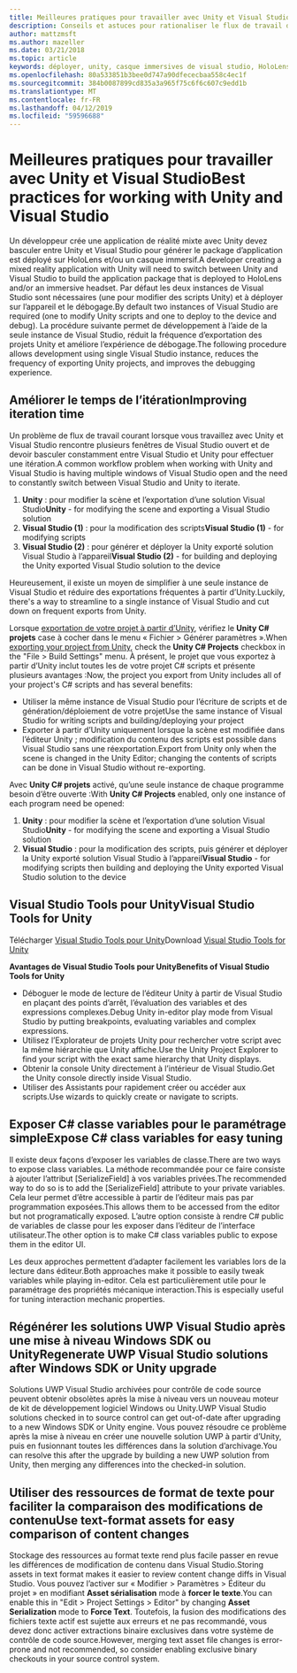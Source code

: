 ```yaml
---
title: Meilleures pratiques pour travailler avec Unity et Visual Studio
description: Conseils et astuces pour rationaliser le flux de travail de création d’une application de réalité mixte avec Unity et Visual Studio.
author: mattzmsft
ms.author: mazeller
ms.date: 03/21/2018
ms.topic: article
keywords: déployer, unity, casque immersives de visual studio, HoloLens,
ms.openlocfilehash: 80a533851b3bee0d747a90dfececbaa558c4ec1f
ms.sourcegitcommit: 384b0087899cd835a3a965f75c6f6c607c9edd1b
ms.translationtype: MT
ms.contentlocale: fr-FR
ms.lasthandoff: 04/12/2019
ms.locfileid: "59596688"
---
```

# <a name="best-practices-for-working-with-unity-and-visual-studio"></a><span data-ttu-id="accde-104">Meilleures pratiques pour travailler avec Unity et Visual Studio</span><span class="sxs-lookup"><span data-stu-id="accde-104">Best practices for working with Unity and Visual Studio</span></span>

<span data-ttu-id="accde-105">Un développeur crée une application de réalité mixte avec Unity devez basculer entre Unity et Visual Studio pour générer le package d’application est déployé sur HoloLens et/ou un casque immersif.</span><span class="sxs-lookup"><span data-stu-id="accde-105">A developer creating a mixed reality application with Unity will need to switch between Unity and Visual Studio to build the application package that is deployed to HoloLens and/or an immersive headset.</span></span> <span data-ttu-id="accde-106">Par défaut les deux instances de Visual Studio sont nécessaires (une pour modifier des scripts Unity) et à déployer sur l’appareil et le débogage.</span><span class="sxs-lookup"><span data-stu-id="accde-106">By default two instances of Visual Studio are required (one to modify Unity scripts and one to deploy to the device and debug).</span></span> <span data-ttu-id="accde-107">La procédure suivante permet de développement à l’aide de la seule instance de Visual Studio, réduit la fréquence d’exportation des projets Unity et améliore l’expérience de débogage.</span><span class="sxs-lookup"><span data-stu-id="accde-107">The following procedure allows development using single Visual Studio instance, reduces the frequency of exporting Unity projects, and improves the debugging experience.</span></span>

## <a name="improving-iteration-time"></a><span data-ttu-id="accde-108">Améliorer le temps de l’itération</span><span class="sxs-lookup"><span data-stu-id="accde-108">Improving iteration time</span></span>

<span data-ttu-id="accde-109">Un problème de flux de travail courant lorsque vous travaillez avec Unity et Visual Studio rencontre plusieurs fenêtres de Visual Studio ouvert et de devoir basculer constamment entre Visual Studio et Unity pour effectuer une itération.</span><span class="sxs-lookup"><span data-stu-id="accde-109">A common workflow problem when working with Unity and Visual Studio is having multiple windows of Visual Studio open and the need to constantly switch between Visual Studio and Unity to iterate.</span></span>
1. <span data-ttu-id="accde-110">**Unity** : pour modifier la scène et l’exportation d’une solution Visual Studio</span><span class="sxs-lookup"><span data-stu-id="accde-110">**Unity** - for modifying the scene and exporting a Visual Studio solution</span></span>
2. <span data-ttu-id="accde-111">**Visual Studio (1)** : pour la modification des scripts</span><span class="sxs-lookup"><span data-stu-id="accde-111">**Visual Studio (1)** - for modifying scripts</span></span>
3. <span data-ttu-id="accde-112">**Visual Studio (2)** : pour générer et déployer la Unity exporté solution Visual Studio à l’appareil</span><span class="sxs-lookup"><span data-stu-id="accde-112">**Visual Studio (2)** - for building and deploying the Unity exported Visual Studio solution to the device</span></span>

<span data-ttu-id="accde-113">Heureusement, il existe un moyen de simplifier à une seule instance de Visual Studio et réduire des exportations fréquentes à partir d’Unity.</span><span class="sxs-lookup"><span data-stu-id="accde-113">Luckily, there's a way to streamline to a single instance of Visual Studio and cut down on frequent exports from Unity.</span></span>

<span data-ttu-id="accde-114">Lorsque [exportation de votre projet à partir d’Unity](exporting-and-building-a-unity-visual-studio-solution.md), vérifiez le **Unity C# projets** case à cocher dans le menu « Fichier > Générer paramètres ».</span><span class="sxs-lookup"><span data-stu-id="accde-114">When [exporting your project from Unity](exporting-and-building-a-unity-visual-studio-solution.md), check the **Unity C# Projects** checkbox in the "File > Build Settings" menu.</span></span> <span data-ttu-id="accde-115">À présent, le projet que vous exportez à partir d’Unity inclut toutes les de votre projet C# scripts et présente plusieurs avantages :</span><span class="sxs-lookup"><span data-stu-id="accde-115">Now, the project you export from Unity includes all of your project's C# scripts and has several benefits:</span></span>
* <span data-ttu-id="accde-116">Utiliser la même instance de Visual Studio pour l’écriture de scripts et de génération/déploiement de votre projet</span><span class="sxs-lookup"><span data-stu-id="accde-116">Use the same instance of Visual Studio for writing scripts and building/deploying your project</span></span>
* <span data-ttu-id="accde-117">Exporter à partir d’Unity uniquement lorsque la scène est modifiée dans l’éditeur Unity ; modification du contenu des scripts est possible dans Visual Studio sans une réexportation.</span><span class="sxs-lookup"><span data-stu-id="accde-117">Export from Unity only when the scene is changed in the Unity Editor; changing the contents of scripts can be done in Visual Studio without re-exporting.</span></span>

<span data-ttu-id="accde-118">Avec **Unity C# projets** activé, qu’une seule instance de chaque programme besoin d’être ouverte :</span><span class="sxs-lookup"><span data-stu-id="accde-118">With **Unity C# Projects** enabled, only one instance of each program need be opened:</span></span>
1. <span data-ttu-id="accde-119">**Unity** : pour modifier la scène et l’exportation d’une solution Visual Studio</span><span class="sxs-lookup"><span data-stu-id="accde-119">**Unity** - for modifying the scene and exporting a Visual Studio solution</span></span>
2. <span data-ttu-id="accde-120">**Visual Studio** : pour la modification des scripts, puis générer et déployer la Unity exporté solution Visual Studio à l’appareil</span><span class="sxs-lookup"><span data-stu-id="accde-120">**Visual Studio** - for modifying scripts then building and deploying the Unity exported Visual Studio solution to the device</span></span>

## <a name="visual-studio-tools-for-unity"></a><span data-ttu-id="accde-121">Visual Studio Tools pour Unity</span><span class="sxs-lookup"><span data-stu-id="accde-121">Visual Studio Tools for Unity</span></span>

<span data-ttu-id="accde-122">Télécharger [Visual Studio Tools pour Unity](https://visualstudiogallery.msdn.microsoft.com/8d26236e-4a64-4d64-8486-7df95156aba9)</span><span class="sxs-lookup"><span data-stu-id="accde-122">Download [Visual Studio Tools for Unity](https://visualstudiogallery.msdn.microsoft.com/8d26236e-4a64-4d64-8486-7df95156aba9)</span></span>

<span data-ttu-id="accde-123">**Avantages de Visual Studio Tools pour Unity**</span><span class="sxs-lookup"><span data-stu-id="accde-123">**Benefits of Visual Studio Tools for Unity**</span></span>
* <span data-ttu-id="accde-124">Déboguer le mode de lecture de l’éditeur Unity à partir de Visual Studio en plaçant des points d’arrêt, l’évaluation des variables et des expressions complexes.</span><span class="sxs-lookup"><span data-stu-id="accde-124">Debug Unity in-editor play mode from Visual Studio by putting breakpoints, evaluating variables and complex expressions.</span></span>
* <span data-ttu-id="accde-125">Utilisez l’Explorateur de projets Unity pour rechercher votre script avec la même hiérarchie que Unity affiche.</span><span class="sxs-lookup"><span data-stu-id="accde-125">Use the Unity Project Explorer to find your script with the exact same hierarchy that Unity displays.</span></span>
* <span data-ttu-id="accde-126">Obtenir la console Unity directement à l’intérieur de Visual Studio.</span><span class="sxs-lookup"><span data-stu-id="accde-126">Get the Unity console directly inside Visual Studio.</span></span>
* <span data-ttu-id="accde-127">Utiliser des Assistants pour rapidement créer ou accéder aux scripts.</span><span class="sxs-lookup"><span data-stu-id="accde-127">Use wizards to quickly create or navigate to scripts.</span></span>

## <a name="expose-c-class-variables-for-easy-tuning"></a><span data-ttu-id="accde-128">Exposer C# classe variables pour le paramétrage simple</span><span class="sxs-lookup"><span data-stu-id="accde-128">Expose C# class variables for easy tuning</span></span>

<span data-ttu-id="accde-129">Il existe deux façons d’exposer les variables de classe.</span><span class="sxs-lookup"><span data-stu-id="accde-129">There are two ways to expose class variables.</span></span> <span data-ttu-id="accde-130">La méthode recommandée pour ce faire consiste à ajouter l’attribut [SerializeField] à vos variables privées.</span><span class="sxs-lookup"><span data-stu-id="accde-130">The recommended way to do so is to add the [SerializeField] attribute to your private variables.</span></span> <span data-ttu-id="accde-131">Cela leur permet d’être accessible à partir de l’éditeur mais pas par programmation exposées.</span><span class="sxs-lookup"><span data-stu-id="accde-131">This allows them to be accessed from the editor but not programatically exposed.</span></span>  <span data-ttu-id="accde-132">L’autre option consiste à rendre C# public de variables de classe pour les exposer dans l’éditeur de l’interface utilisateur.</span><span class="sxs-lookup"><span data-stu-id="accde-132">The other option is to make C# class variables public to expose them in the editor UI.</span></span> 

<span data-ttu-id="accde-133">Les deux approches permettent d’adapter facilement les variables lors de la lecture dans éditeur.</span><span class="sxs-lookup"><span data-stu-id="accde-133">Both approaches make it possible to easily tweak variables while playing in-editor.</span></span> <span data-ttu-id="accde-134">Cela est particulièrement utile pour le paramétrage des propriétés mécanique interaction.</span><span class="sxs-lookup"><span data-stu-id="accde-134">This is especially useful for tuning interaction mechanic properties.</span></span>

## <a name="regenerate-uwp-visual-studio-solutions-after-windows-sdk-or-unity-upgrade"></a><span data-ttu-id="accde-135">Régénérer les solutions UWP Visual Studio après une mise à niveau Windows SDK ou Unity</span><span class="sxs-lookup"><span data-stu-id="accde-135">Regenerate UWP Visual Studio solutions after Windows SDK or Unity upgrade</span></span>

<span data-ttu-id="accde-136">Solutions UWP Visual Studio archivées pour contrôle de code source peuvent obtenir obsolètes après la mise à niveau vers un nouveau moteur de kit de développement logiciel Windows ou Unity.</span><span class="sxs-lookup"><span data-stu-id="accde-136">UWP Visual Studio solutions checked in to source control can get out-of-date after upgrading to a new Windows SDK or Unity engine.</span></span> <span data-ttu-id="accde-137">Vous pouvez résoudre ce problème après la mise à niveau en créer une nouvelle solution UWP à partir d’Unity, puis en fusionnant toutes les différences dans la solution d’archivage.</span><span class="sxs-lookup"><span data-stu-id="accde-137">You can resolve this after the upgrade by building a new UWP solution from Unity, then merging any differences into the checked-in solution.</span></span>

## <a name="use-text-format-assets-for-easy-comparison-of-content-changes"></a><span data-ttu-id="accde-138">Utiliser des ressources de format de texte pour faciliter la comparaison des modifications de contenu</span><span class="sxs-lookup"><span data-stu-id="accde-138">Use text-format assets for easy comparison of content changes</span></span>

<span data-ttu-id="accde-139">Stockage des ressources au format texte rend plus facile passer en revue les différences de modification de contenu dans Visual Studio.</span><span class="sxs-lookup"><span data-stu-id="accde-139">Storing assets in text format makes it easier to review content change diffs in Visual Studio.</span></span> <span data-ttu-id="accde-140">Vous pouvez l’activer sur « Modifier > Paramètres > Éditeur du projet » en modifiant **Asset sérialisation** mode à **forcer le texte**.</span><span class="sxs-lookup"><span data-stu-id="accde-140">You can enable this in "Edit > Project Settings > Editor" by changing **Asset Serialization** mode to **Force Text**.</span></span> <span data-ttu-id="accde-141">Toutefois, la fusion des modifications des fichiers texte actif est sujette aux erreurs et ne pas recommandé, vous devez donc activer extractions binaire exclusives dans votre système de contrôle de code source.</span><span class="sxs-lookup"><span data-stu-id="accde-141">However, merging text asset file changes is error-prone and not recommended, so consider enabling exclusive binary checkouts in your source control system.</span></span>
